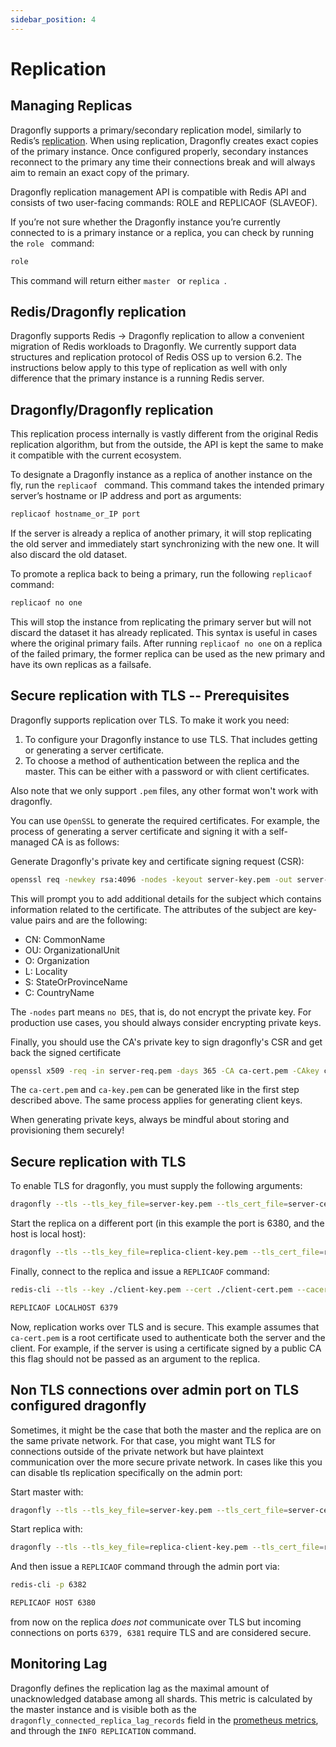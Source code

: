 ```yaml
---
sidebar_position: 4
---
```


# Replication

## Managing Replicas

Dragonfly supports a primary/secondary replication model, similarly to Redis’s [replication](https://redis.io/topics/replication). When using replication, Dragonfly creates exact copies of the primary instance. Once configured properly, secondary instances reconnect to the primary any time their connections break and will always aim to remain an exact copy of the primary.

Dragonfly replication management API is compatible with Redis API and consists of two user-facing commands: ROLE and REPLICAOF (SLAVEOF).

If you’re not sure whether the Dragonfly instance you’re currently connected to is a primary instance or a replica, you can check by running the  `role ` command:

```bash
role
```

This command will return either  `master ` or  `replica `.

## Redis/Dragonfly replication
Dragonfly supports Redis -> Dragonfly replication to allow a convenient migration of Redis workloads to Dragonfly. We currently support data structures and replication protocol of Redis OSS up to version 6.2. The instructions below apply to this type of replication as well with only difference that the primary instance is a running Redis server.

## Dragonfly/Dragonfly replication
This replication process internally is vastly different from the original Redis replication algorithm, but from the outside, the API is kept the same to make it compatible with the current ecosystem.

To designate a Dragonfly instance as a replica of another instance on the fly, run the  `replicaof ` command. This command takes the intended primary server’s hostname or IP address and port as arguments:

```bash
replicaof hostname_or_IP port
```

If the server is already a replica of another primary, it will stop replicating the old server and immediately start synchronizing with the new one. It will also discard the old dataset.

To promote a replica back to being a primary, run the following `replicaof` command:
```bash
replicaof no one
```

This will stop the instance from replicating the primary server but will not discard the dataset it has already replicated. This syntax is useful in cases where the original primary fails. After running `replicaof no one` on a replica of the failed primary, the former replica can be used as the new primary and have its own replicas as a failsafe.

## Secure replication with TLS -- Prerequisites

Dragonfly supports replication over TLS. To make it work you need:

1. To configure your Dragonfly instance to use TLS. That includes getting or generating a server certificate.
2. To choose a method of authentication between the replica and the master. This can be either with a password or with client certificates.

Also note that we only support `.pem` files, any other format won't work with dragonfly.

You can use `OpenSSL` to generate the required certificates. For example, the process of generating a server certificate and signing it with a self-managed CA is as follows:

Generate Dragonfly's private key and certificate signing request (CSR):
```bash
openssl req -newkey rsa:4096 -nodes -keyout server-key.pem -out server-req.pem
```
This will prompt you to add additional details for the subject which contains information
related to the certificate. The attributes of the subject are key-value pairs and are the following:

- CN: CommonName
- OU: OrganizationalUnit
- O: Organization
- L: Locality
- S: StateOrProvinceName
- C: CountryName

The `-nodes` part means `no DES`, that is, do not encrypt the private key. For production use cases,
you should always consider encrypting private keys.

Finally, you should use the CA's private key to sign dragonfly's CSR and get back the signed certificate
```bash
openssl x509 -req -in server-req.pem -days 365 -CA ca-cert.pem -CAkey ca-key.pem -CAcreateserial -out server-cert.pem
```

The `ca-cert.pem` and `ca-key.pem` can be generated like in the first step described above. The same process applies for generating client keys.

When generating private keys, always be mindful about storing and provisioning them securely!

## Secure replication with TLS

To enable TLS for dragonfly, you must supply the following arguments:

```bash
dragonfly --tls --tls_key_file=server-key.pem --tls_cert_file=server-cert.pem --tls_ca_cert_file=ca-cert.pem
```

Start the replica on a different port (in this example the port is 6380, and the host is local host):
```bash
dragonfly --tls --tls_key_file=replica-client-key.pem --tls_cert_file=replica-client-cert.pem --tls_ca_cert_file=ca-cert.pem --tls_replication=true --port 6380
```

Finally, connect to the replica and issue a `REPLICAOF` command:

```bash
redis-cli --tls --key ./client-key.pem --cert ./client-cert.pem --cacert ./ca-cert.pem -p 6380

REPLICAOF LOCALHOST 6379
```
Now, replication works over TLS and is secure. This example assumes that `ca-cert.pem` is a root certificate
used to authenticate both the server and the client. For example, if the server is using a certificate
signed by a public CA this flag should not be passed as an argument to the replica.

## Non TLS connections over admin port on TLS configured dragonfly

Sometimes, it might be the case that both the master and the replica are on the same private network. For that case, you might want TLS for connections outside of the private network but have plaintext communication over the more secure private network. In cases like this you can disable tls replication specifically on the admin port:

Start master with:
```bash
dragonfly --tls --tls_key_file=server-key.pem --tls_cert_file=server-cert.pem --tls_ca_cert_file=ca-cert.pem -admin_port=6380 --no_tls_on_admin_port=true
```

Start replica with:
```bash
dragonfly --tls --tls_key_file=replica-client-key.pem --tls_cert_file=replica-client-cert.pem --tls_ca_cert_file=ca-cert.pem --port 6381 -admin_port=6382
```

And then issue a `REPLICAOF` command through the admin port via:

```bash
redis-cli -p 6382

REPLICAOF HOST 6380
```

from now on the replica *does not* communicate over TLS but incoming connections on ports `6379, 6381` require TLS and are considered secure.

## Monitoring Lag

Dragonfly defines the replication lag as the maximal amount of unacknowledged database among all shards. This metric is calculated by the master instance and is visible both as the `dragonfly_connected_replica_lag_records` field in the [prometheus metrics](./monitoring.md), and through the `INFO REPLICATION` command.
